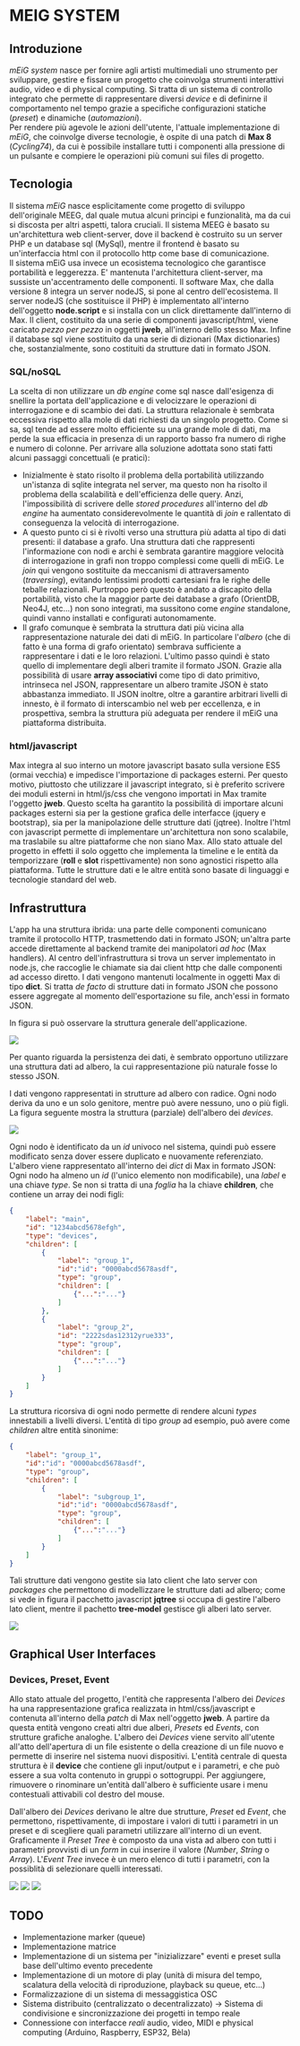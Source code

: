 # MEIG SYSTEM

## Introduzione

_mEiG system_ nasce per fornire agli artisti multimediali uno strumento per sviluppare, gestire e fissare un progetto che coinvolga strumenti interattivi audio, video e di physical computing. Si tratta di un sistema di controllo integrato che permette di rappresentare diversi _device_ e di definirne il comportamento nel tempo grazie a specifiche configurazioni statiche (_preset_) e dinamiche (_automazioni_).  
Per rendere più agevole le azioni dell'utente, l'attuale implementazione di _mEiG_, che coinvolge diverse tecnologie, è ospite di una patch di **Max 8** (_Cycling74_), da cui è possibile installare tutti i componenti alla pressione di un pulsante e compiere le operazioni più comuni sui files di progetto.

## Tecnologia

Il sistema _mEiG_ nasce esplicitamente come progetto di sviluppo dell'originale MEEG, dal quale mutua alcuni principi e funzionalità, ma da cui si discosta per altri aspetti, talora cruciali. Il sistema MEEG è basato su un'architettura web client-server, dove il backend è costruito su un server PHP e un database sql (MySql), mentre il frontend è basato su un'interfaccia html con il protocollo http come base di comunicazione.  
Il sistema mEiG usa invece un ecosistema tecnologico che garantisce portabilità e leggerezza. E' mantenuta l'architettura client-server, ma sussiste un'accentramento delle componenti. Il software Max, che dalla versione 8 integra un server nodeJS, si pone al centro dell'ecosistema. Il server nodeJS (che sostituisce il PHP) è implementato all'interno dell'oggetto **node.script** e si installa con un click direttamente dall'interno di Max. Il client, costituito da una serie di componenti javascript/html, viene caricato _pezzo per pezzo_ in oggetti **jweb**, all'interno dello stesso Max. Infine il database sql viene sostituito da una serie di dizionari (Max dictionaries) che, sostanzialmente, sono costituiti da strutture dati in formato JSON.

### SQL/noSQL

La scelta di non utilizzare un _db engine_ come sql nasce dall'esigenza di snellire la portata dell'applicazione e di velocizzare le operazioni di interrogazione e di scambio dei dati. La struttura relazionale è sembrata eccessiva rispetto alla mole di dati richiesti da un singolo progetto. Come si sa, sql tende ad essere molto efficiente su una grande mole di dati, ma perde la sua efficacia in presenza di un rapporto basso fra numero di righe e numero di colonne. Per arrivare alla soluzione adottata sono stati fatti alcuni passaggi concettuali (e pratici):

-   Inizialmente è stato risolto il problema della portabilità utilizzando un'istanza di sqlite integrata nel server, ma questo non ha risolto il problema della scalabilità e dell'efficienza delle query. Anzi, l'impossibilità di scrivere delle _stored procedures_ all'interno del _db engine_ ha aumentato considerevolmente le quantità di _join_ e rallentato di conseguenza la velocità di interrogazione.
-   A questo punto ci si è rivolti verso una struttura più adatta al tipo di dati presenti: il database a grafo. Una struttura dati che rappresenti l'informazione con nodi e archi è sembrata garantire maggiore velocità di interrogazione in grafi non troppo complessi come quelli di mEiG. Le _join_ qui vengono sostituite da meccanismi di attraversamento (_traversing_), evitando lentissimi prodotti cartesiani fra le righe delle teballe relazionali. Purtroppo però questo è andato a discapito della portabilità, visto che la maggior parte dei database a grafo (OrientDB, Neo4J, etc...) non sono integrati, ma sussitono come _engine_ standalone, quindi vanno installati e configurati autonomamente.
-   Il grafo comunque è sembrata la struttura dati più vicina alla rappresentazione naturale dei dati di mEiG. In particolare l'_albero_ (che di fatto è una forma di grafo orientato) sembrava sufficiente a rappresentare i dati e le loro relazioni. L'ultimo passo quindi è stato quello di implementare degli alberi tramite il formato JSON. Grazie alla possibilità di usare **array associativi** come tipo di dato primitivo, intrinseca nel JSON, rappresentare un albero tramite JSON è stato abbastanza immediato. Il JSON inoltre, oltre a garantire arbitrari livelli di innesto, è il formato di interscambio nel web per eccellenza, e in prospettiva, sembra la struttura più adeguata per rendere il mEiG una piattaforma distribuita.

### html/javascript

Max integra al suo interno un motore javascript basato sulla versione ES5 (ormai vecchia) e impedisce l'importazione di packages esterni. Per questo motivo, piuttosto che utilizzare il javascript integrato, si è preferito scrivere dei moduli esterni in html/js/css che vengono importati in Max tramite l'oggetto **jweb**. Questo scelta ha garantito la possibilità di importare alcuni packages esterni sia per la gestione grafica delle interfacce (jquery e bootstrap), sia per la manipolazione delle strutture dati (jqtree).
Inoltre l'html con javascript permette di implementare un'architettura non sono scalabile, ma traslabile su altre piattaforme che non siano Max. Allo stato attuale del progetto in effetti il solo oggetto che implementa la timeline e le entità da temporizzare (**roll** e **slot** rispettivamente) non sono agnostici rispetto alla piattaforma. Tutte le strutture dati e le altre entità sono basate di linguaggi e tecnologie standard del web.

## Infrastruttura

L'app ha una struttura ibrida: una parte delle componenti comunicano tramite il protocollo HTTP, trasmettendo dati in formato JSON; un'altra parte accede direttamente al backend tramite dei manipolatori _ad hoc_ (Max handlers). Al centro dell'infrastruttura si trova un server implementato in node.js, che raccoglie le chiamate sia dai client http che dalle componenti ad accesso diretto. I dati vengono mantenuti localmente in oggetti Max di tipo **dict**. Si tratta _de facto_ di strutture dati in formato JSON che possono essere aggregate al momento dell'esportazione su file, anch'essi in formato JSON.

In figura si può osservare la struttura generale dell'applicazione.

![](schema01.png)

Per quanto riguarda la persistenza dei dati, è sembrato opportuno utilizzare una struttura dati ad albero, la cui rappresentazione più naturale fosse lo stesso JSON.

I dati vengono rappresentati in strutture ad albero con radice. Ogni nodo deriva da uno e un solo genitore, mentre può avere nessuno, uno o più figli. La figura seguente mostra la struttura (parziale) dell'albero dei _devices_.

![](scheda_devices.png)

Ogni nodo è identificato da un _id_ univoco nel sistema, quindi può essere modificato senza dover essere duplicato e nuovamente referenziato. L'albero viene rappresentato all'interno dei _dict_ di Max in formato JSON: Ogni nodo ha almeno un _id_ (l'unico elemento non modificabile), una _label_ e una chiave _type_. Se non si tratta di una _foglia_ ha la chiave **children**, che contiene un array dei nodi figli:

```json
{
    "label": "main",
    "id": "1234abcd5678efgh",
    "type": "devices",
    "children": [
        {
            "label": "group_1",
            "id":"id": "0000abcd5678asdf",
            "type": "group",
            "children": [
                {"...":"..."}
            ]
        },
        {
            "label": "group_2",
            "id": "2222sdas12312yrue333",
            "type": "group",
            "children": [
                {"...":"..."}
            ]
        }
    ]
}
```

La struttura ricorsiva di ogni nodo permette di rendere alcuni _types_ innestabili a livelli diversi. L'entità di tipo _group_ ad esempio, può avere come _children_ altre entità sinonime:

```json
{
    "label": "group_1",
    "id":"id": "0000abcd5678asdf",
    "type": "group",
    "children": [
        {
            "label": "subgroup_1",
            "id":"id": "0000abcd5678asdf",
            "type": "group",
            "children": [
                {"...":"..."}
            ]
        }
    ]
}
```

Tali strutture dati vengono gestite sia lato client che lato server con _packages_ che permettono di modellizzare le strutture dati ad albero; come si vede in figura il pacchetto javascript **jqtree** si occupa di gestire l'albero lato client, mentre il pachetto **tree-model** gestisce gli alberi lato server.

![](gestione_albero.png)

## Graphical User Interfaces

### Devices, Preset, Event

Allo stato attuale del progetto, l'entità che rappresenta l'albero dei _Devices_ ha una rappresentazione grafica realizzata in html/css/javascript e contenuta all'interno della _patch_ di Max nell'oggetto **jweb**. A partire da questa entità vengono creati altri due alberi, _Presets_ ed _Events_, con strutture grafiche analoghe. L'albero dei _Devices_ viene servito all'utente all'atto dell'apertura di un file esistente o della creazione di un file nuovo e permette di inserire nel sistema nuovi dispositivi. L'entità centrale di questa struttura è il **device** che contiene gli input/output e i parametri, e che può essere a sua volta contenuto in gruppi o sottogruppi. Per aggiungere, rimuovere o rinominare un'entità dall'albero è sufficiente usare i menu contestuali attivabili col destro del mouse.

Dall'albero dei _Devices_ derivano le altre due strutture, _Preset_ ed _Event_, che permettono, rispettivamente, di impostare i valori di tutti i parametri in un preset e di scegliere quali parametri utilizzare all'interno di un event. Graficamente il _Preset Tree_ è composto da una vista ad albero con tutti i parametri provvisti di un _form_ in cui inserire il valore (_Number_, _String_ o _Array_). L'_Event Tree_ invece è un mero elenco di tutti i parametri, con la possiblità di selezionare quelli interessati.

![](devicesTree.png)
![](presetTree.png)
![](eventTree.png)

## TODO

-   Implementazione marker (queue)
-   Implementazione matrice
-   Implementazione di un sistema per "inizializzare" eventi e preset sulla base dell'ultimo evento precedente
-   Implementazione di un motore di play (unità di misura del tempo, scalatura della velocità di riproduzione, playback su queue, etc...)
-   Formalizzazione di un sistema di messaggistica OSC
-   Sistema distribuito (centralizzato o decentralizzato) -> Sistema di condivisione e sincronizzazione dei progetti in tempo reale
-   Connessione con interfacce _reali_ audio, video, MIDI e physical computing (Arduino, Raspberry, ESP32, Bèla)
